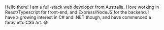 Hello there! I am a full-stack web developer from Australia. I love working in React/Typescript for front-end, and Express/NodeJS for the backend. I have a growing interest in C# and .NET though, and have commenced a foray into CSS art. 😁
